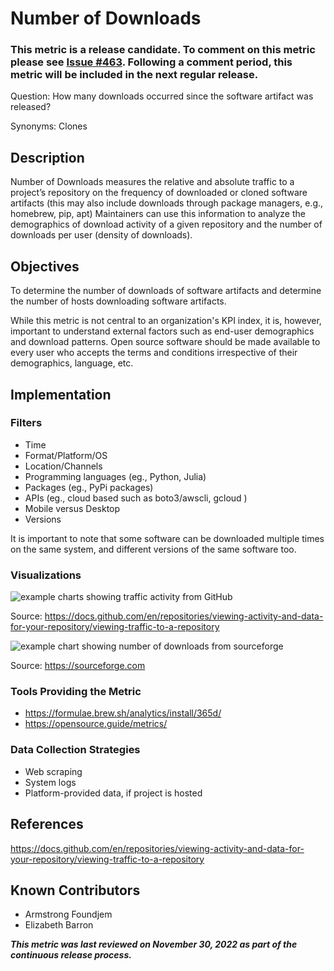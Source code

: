 # Number of Downloads

### This metric is a release candidate. To comment on this metric please see [Issue #463](https://github.com/chaoss/wg-evolution/issues/463). Following a comment period, this metric will be included in the next regular release.

Question: How many downloads occurred since the software artifact was released? 

Synonyms: Clones

## Description
Number of Downloads measures the relative and absolute traffic to a project’s repository on the frequency of downloaded or cloned software artifacts (this may also include downloads through package managers, e.g., homebrew, pip, apt) Maintainers can use this information to analyze the demographics of download activity of a given repository and the number of downloads per user (density of downloads).

## Objectives

To determine the number of downloads of software artifacts and determine the number of hosts downloading software artifacts.

While this metric is not central to an organization's KPI index, it is, however, important to understand external factors such as end-user demographics and download patterns.
Open source software should be made available to every user who accepts the terms and conditions irrespective of their demographics, language, etc.  

## Implementation

### Filters 
- Time
- Format/Platform/OS
- Location/Channels
- Programming languages (eg., Python, Julia)
- Packages (eg., PyPi packages)
- APIs (eg., cloud based such as boto3/awscli, gcloud )
- Mobile versus Desktop
- Versions

It is important to note that some software can be downloaded multiple times on the same system, and different versions of the same software too.

### Visualizations 

![example charts showing traffic activity from GitHub](https://github.com/chaoss/wg-evolution/blob/main/focus-areas/community-growth/images/traffic-github.png)

Source: https://docs.github.com/en/repositories/viewing-activity-and-data-for-your-repository/viewing-traffic-to-a-repository

![example chart showing number of downloads from sourceforge](https://github.com/chaoss/wg-evolution/blob/main/focus-areas/community-growth/images/number-of-downloads-sourceforge.png)

Source: https://sourceforge.com

### Tools Providing the Metric

- https://formulae.brew.sh/analytics/install/365d/
- https://opensource.guide/metrics/

### Data Collection Strategies

- Web scraping
- System logs
- Platform-provided data, if project is hosted

## References

https://docs.github.com/en/repositories/viewing-activity-and-data-for-your-repository/viewing-traffic-to-a-repository


## Known Contributors

- Armstrong Foundjem
- Elizabeth Barron

***This metric was last reviewed on November 30, 2022 as part of the continuous release process.***
